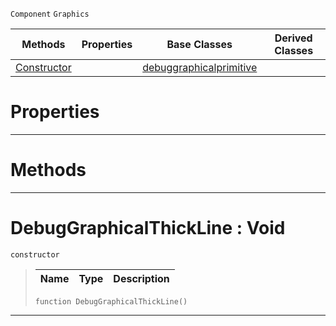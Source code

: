  `Component` `Graphics`



|Methods|Properties|Base Classes|Derived Classes|
|---|---|---|---|
|[ Constructor](https://github.com/ArendDanielek/ZeroDocsTest/blob/master/code_reference/class_reference/debuggraphicalthickline.markdown#debuggraphicalthickline)| |[debuggraphicalprimitive](https://github.com/ArendDanielek/ZeroDocsTest/blob/master/code_reference/class_reference/debuggraphicalprimitive.markdown)| |


 #  Properties


---  
 #  Methods


---  
 #  DebugGraphicalThickLine : Void

 `constructor`

> 
> |Name|Type|Description|
> |---|---|---|
> ``` lang=cpp, name=Zilch
> function DebugGraphicalThickLine()
> ``` 


---  
 
  
  
  
  
  
  
  

 